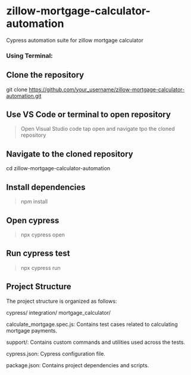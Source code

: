 # zillow-mortgage-calculator-automation
Cypress automation suite for zillow mortgage calculator

### Using Terminal:

## Clone the repository
git clone https://github.com/your_username/zillow-mortgage-calculator-automation.git
## Use VS Code or terminal to open repository
> Open Visual Studio code
> tap open and navigate tpo the cloned repository 

## Navigate to the cloned repository
cd zillow-mortgage-calculator-automation

## Install dependencies
>npm install

## Open cypress
>npx cypress open
## Run cypress test
>npx cypress run


## Project Structure
The project structure is organized as follows:

cypress/
integration/
mortgage_calculator/

calculate_mortgage.spec.js: Contains test cases related to calculating mortgage payments.

support/: Contains custom commands and utilities used across the tests.

cypress.json: Cypress configuration file.

package.json: Contains project dependencies and scripts.
